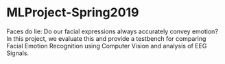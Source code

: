 # MLProject-Spring2019
Faces do lie: Do our facial expressions always accurately convey emotion? In this project, we evaluate this and provide a testbench for comparing Facial Emotion Recognition using Computer Vision and analysis of EEG Signals. 
